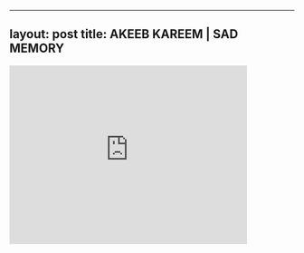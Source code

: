 

---
layout: post
title: AKEEB KAREEM | SAD MEMORY
---


<iframe width="420" height="315" src="http://www.youtube.com/embed/2Mgkt4dHPdU" frameborder="0" allowfullscreen></iframe>

